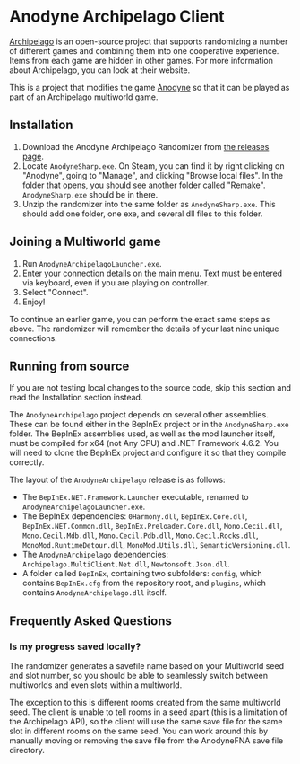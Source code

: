 # Anodyne Archipelago Client

[Archipelago](https://archipelago.gg/) is an open-source project that supports
randomizing a number of different games and combining them into one cooperative
experience. Items from each game are hidden in other games. For more information
about Archipelago, you can look at their website.

This is a project that modifies the game [Anodyne](https://www.anodynegame.com/)
so that it can be played as part of an Archipelago multiworld game.

## Installation

1. Download the Anodyne Archipelago Randomizer from
   [the releases page](https://code.fourisland.com/anodyne-archipelago/about/CHANGELOG.md).
2. Locate `AnodyneSharp.exe`. On Steam, you can find it by right clicking on
   "Anodyne", going to "Manage", and clicking "Browse local files". In the
   folder that opens, you should see another folder called "Remake".
   `AnodyneSharp.exe` should be in there.
3. Unzip the randomizer into the same folder as `AnodyneSharp.exe`. This should
   add one folder, one exe, and several dll files to this folder.

## Joining a Multiworld game

1. Run `AnodyneArchipelagoLauncher.exe`.
2. Enter your connection details on the main menu. Text must be entered via
   keyboard, even if you are playing on controller.
3. Select "Connect".
4. Enjoy!

To continue an earlier game, you can perform the exact same steps as above. The
randomizer will remember the details of your last nine unique connections.

## Running from source

If you are not testing local changes to the source code, skip this section and
read the Installation section instead.

The `AnodyneArchipelago` project depends on several other assemblies. These can
be found either in the BepInEx project or in the `AnodyneSharp.exe` folder. The
BepInEx assemblies used, as well as the mod launcher itself, must be compiled
for x64 (not Any CPU) and .NET Framework 4.6.2. You will need to clone the
BepInEx project and configure it so that they compile correctly.

The layout of the `AnodyneArchipelago` release is as follows:

- The `BepInEx.NET.Framework.Launcher` executable, renamed to
  `AnodyneArchipelagoLauncher.exe`.
- The BepInEx dependencies: `0Harmony.dll`, `BepInEx.Core.dll`,
  `BepInEx.NET.Common.dll`, `BepInEx.Preloader.Core.dll`, `Mono.Cecil.dll`,
  `Mono.Cecil.Mdb.dll`, `Mono.Cecil.Pdb.dll`, `Mono.Cecil.Rocks.dll`,
  `MonoMod.RuntimeDetour.dll`, `MonoMod.Utils.dll`, `SemanticVersioning.dll`.
- The `AnodyneArchipelago` dependencies: `Archipelago.MultiClient.Net.dll`,
  `Newtonsoft.Json.dll`.
- A folder called `BepInEx`, containing two subfolders: `config`, which contains
  `BepInEx.cfg` from the repository root, and `plugins`, which contains
  `AnodyneArchipelago.dll` itself.

## Frequently Asked Questions

### Is my progress saved locally?

The randomizer generates a savefile name based on your Multiworld seed and slot
number, so you should be able to seamlessly switch between multiworlds and even
slots within a multiworld.

The exception to this is different rooms created from the same multiworld seed.
The client is unable to tell rooms in a seed apart (this is a limitation of the
Archipelago API), so the client will use the same save file for the same slot in
different rooms on the same seed. You can work around this by manually moving or
removing the save file from the AnodyneFNA save file directory.
